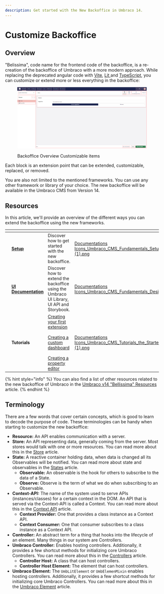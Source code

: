 ```yaml
---
description: Get started with the New Backoffice in Umbraco 14.
---
```


# Customize Backoffice

## Overview

"Belissima", code name for the frontend code of the backoffice, is a re-creation of the backoffice of Umbraco with a more modern approach. While replacing the deprecated angular code with [Vite](https://vitejs.dev/), [Lit ](https://lit.dev/)and [TypeScript](https://www.typescriptlang.org/), you can customize or extend more or less everything in the backoffice:&#x20;

<figure><img src="../.gitbook/assets/backoffice-overview-customizations.png" alt=""><figcaption><p>Backoffice Overview Customizable items</p></figcaption></figure>

Each block is an extension point that can be extended, customizable, replaced, or removed.

You are also not limited to the mentioned frameworks. You can use any other framework or library of your choice. The new backoffice will be available in the Umbraco CMS from Version 14.

## Resources

In this article, we'll provide an overview of the different ways you can extend the backoffice using the new frameworks.

<table data-view="cards"><thead><tr><th></th><th></th><th></th><th data-hidden data-card-cover data-type="files"></th><th data-hidden data-card-target data-type="content-ref"></th></tr></thead><tbody><tr><td></td><td><a href="development-flow/"><strong>Setup</strong></a></td><td>Discover how to get started with the new backoffice.</td><td><a href="../.gitbook/assets/Documentations Icons_Umbraco_CMS_Fundamentals_Setup (1).png">Documentations Icons_Umbraco_CMS_Fundamentals_Setup (1).png</a></td><td><a href="development-flow/">development-flow</a></td></tr><tr><td></td><td><a href="ui-documentation.md"><strong>UI Documentation</strong></a></td><td>Discover how to extend the backoffice using the Umbraco UI Library, UI API and Storybook.</td><td><a href="../.gitbook/assets/Documentations Icons_Umbraco_CMS_Fundamentals_Design.png">Documentations Icons_Umbraco_CMS_Fundamentals_Design.png</a></td><td><a href="ui-documentation.md">ui-documentation.md</a></td></tr><tr><td></td><td><strong>Tutorials</strong></td><td><a href="../tutorials/creating-a-basic-website/creating-your-first-template-and-content-node.md">Creating your first extension</a><br><br><a href="../tutorials/creating-a-custom-dashboard/">Creating a custom dashboard</a><br><br><a href="../tutorials/creating-a-property-editor/">Creating a property editor</a></td><td><a href="../.gitbook/assets/Documentations Icons_Umbraco_CMS_Tutorials_the_Starter_Kit (1).png">Documentations Icons_Umbraco_CMS_Tutorials_the_Starter_Kit (1).png</a></td><td></td></tr></tbody></table>

{% hint style="info" %}
You can also find a list of other resources related to the new backoffice of Umbraco in the [Umbraco v14 "Bellissima" Resources](https://github.com/umbraco/Umbraco.Packages/tree/main/bellissima) article.
{% endhint %}

## Terminology <a href="#terminology" id="terminology"></a>

There are a few words that cover certain concepts, which is good to learn to decode the purpose of code. These terminologies can be handy when starting to customize the new backoffice:

* **Resource:** An API enables communication with a server.
* **Store:** An API representing data, generally coming from the server. Most stores would talk with one or more resources. You can read more about this in the [Store](working-with-data/store.md) article.
* **State:** A reactive container holding data, when data is changed all its Observables will be notified. You can read more about state and observables in the [States](working-with-data/states.md) article.
  * **Observable:** An observable is the hook for others to subscribe to the data of a State.
  * **Observe:** Observe is the term of what we do when subscribing to an Observable.
* **Context-API:** The name of the system used to serve APIs (instances/classes) for a certain context in the DOM. An API that is served via the Context-API is called a Context. You can read more about this in the [Context API](working-with-data/context-api.md) article.
  * **Context Provider:** One that provides a class instance as a Context API.
  * **Context Consumer:** One that consumer subscribes to a class instance as a Context API.
* **Controller:** An abstract term for a thing that hooks into the lifecycle of an element. Many things in our system are Controllers.
* **Umbraco Controller:** Enables hosting controllers. Additionally, it provides a few shortcut methods for initializing core Umbraco Controllers. You can read more about this in the [Controllers](umbraco-element/controllers/) article.
  * **Controller Host:** A class that can host controllers.
  * **Controller Host Element:** The element that can host controllers.
* **Umbraco Element:** The `UmbLitElement` or `UmbElemenMixin` enables hosting controllers. Additionally, it provides a few shortcut methods for initializing core Umbraco Controllers. You can read more about this in the [Umbraco Element](umbraco-element/) article.
